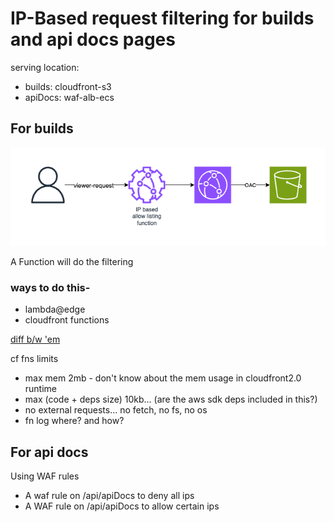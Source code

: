 # IP-Based request filtering for builds and api docs pages

serving location:

- builds: cloudfront-s3
- apiDocs: waf-alb-ecs

## For builds

![image](./diagram.png)

A Function will do the filtering

### ways to do this-

- lambda@edge
- cloudfront functions

[diff b/w 'em](https://docs.aws.amazon.com/AmazonCloudFront/latest/DeveloperGuide/edge-functions-choosing.html)

cf fns limits

- max mem 2mb - don't know about the mem usage in cloudfront2.0 runtime
- max (code + deps size) 10kb... (are the aws sdk deps included in this?)
- no external requests... no fetch, no fs, no os
- fn log where? and how?

## For api docs

Using WAF rules

- A waf rule on /api/apiDocs to deny all ips
- A WAF rule on /api/apiDocs to allow certain ips
